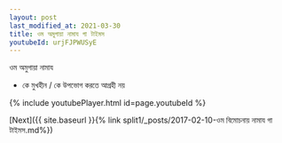 ```yaml
---
layout: post
last_modified_at: 2021-03-30
title: ওম অমুগায়া নামায গা টাইমস
youtubeId: urjFJPWUSyE
---
```

 
 
 ওম অমুগায়া নামায  
 
 -  কে মুখহীন / কে উপভোগ করতে আগ্রহী নয় 
 
  
 
  
 
 
 
 
 
 


{% include youtubePlayer.html id=page.youtubeId %}
 
[Next]({{ site.baseurl }}{% link  split1/_posts/2017-02-10-ওম বিমোচনায় নামায গা টাইমস.md%})
 
